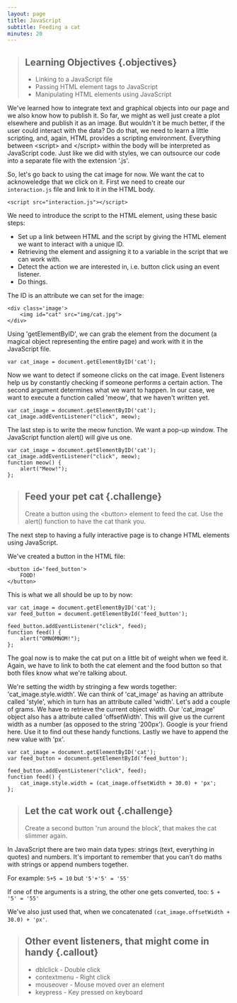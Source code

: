 ```yaml
---
layout: page
title: JavaScript
subtitle: Feeding a cat
minutes: 20
---
```


> ## Learning Objectives {.objectives}
>
> * Linking to a JavaScript file
> * Passing HTML element tags to JavaScript
> * Manipulating HTML elements using JavaScript

We've learned how to integrate text and graphical objects into our page and we also know how to publish it. 
So far, we might as well just create a plot elsewhere and publish it as an image. 
But wouldn't it be much better, if the user could interact with the data?
Do do that, we need to learn a little scripting, and, again, HTML provides a scripting environment.
Everything between &lt;script&gt; and &lt;/script&gt; within the body will be interpreted as JavaScript code. 
Just like we did with styles, we can outsource our code into a separate file with the extension '.js'.

So, let's go back to using the cat image for now. We want the cat to acknoweledge that we click on it. 
First we need to create our `interaction.js` file and link to it in the HTML body.

~~~{.html}
<script src="interaction.js"></script>
~~~

We need to introduce the script to the HTML element, using these basic steps:

* Set up a link between HTML and the script by giving the HTML element we want to interact with a unique ID.
* Retrieving the element and assigning it to a variable in the script that we can work with.
* Detect the action we are interested in, i.e. button click using an event listener.
* Do things.

The ID is an attribute we can set for the image:

~~~{.html}
<div class='image'>
	<img id="cat" src="img/cat.jpg">
</div>
~~~

Using 'getElementByID', we can grab the element from the document (a magical object representing the entire page) and work with it in the JavaScript file.

~~~{.js}
var cat_image = document.getElementByID('cat');
~~~

Now we want to detect if someone clicks on the cat image. 
Event listeners help us by constantly checking if someone performs 
a certain action. 
The second argument determines what we want to happen. In our case, 
we want to execute a function called 'meow', that we haven't written yet.

~~~{.js}
var cat_image = document.getElementByID('cat');
cat_image.addEventListener("click", meow);
~~~

The last step is to write the meow function. 
We want a pop-up window. 
The JavaScript function alert() will give us one. 

~~~{.js}
var cat_image = document.getElementByID('cat');
cat_image.addEventListener("click", meow);
function meow() {
	alert("Meow!");
};
~~~

> ## Feed your pet cat {.challenge}
> Create a button using the &lt;button&gt; element to feed the cat. 
> Use the alert() function to have the cat thank you.

The next step to having a fully interactive page is to 
change HTML elements using JavaScript. 

We've created a button in the HTML file:

~~~{.html}
<button id='feed_button'> 
	FOOD!
</button>
~~~

This is what we all should be up to by now:

~~~{.js}
var cat_image = document.getElementByID('cat');
var feed_button = document.getElementById('feed_button');

feed_button.addEventListener("click", feed);
function feed() {
	alert("OMNOMNOM!");
};
~~~

The goal now is to make the cat put on a little bit of weight when we feed it. 
Again, we have to link to both the cat element and the food button so that 
both files know what we're talking about. 

We're setting the width by stringing a few words together:
'cat_image.style.width'.
We can think of 'cat_image' as having an attribute called 'style', which in turn has an attribute 
called 'width'.
Let's add a couple of grams. 
We have to retrieve the current object width. Our 'cat_image' object also has a 
attribute called 'offsetWidth'. This will give us the current width as a number (as
opposed to the string '200px'). 
Google is your friend here. Use it to find out these handy functions. 
Lastly we have to append the new value with 'px'.

~~~{.js}
var cat_image = document.getElementByID('cat');
var feed_button = document.getElementById('feed_button');

feed_button.addEventListener("click", feed);
function feed() {
	cat_image.style.width = (cat_image.offsetWidth + 30.0) + 'px';
};
~~~

> ## Let the cat work out  {.challenge}
> Create a second button 'run around the block', that makes the cat slimmer again.

In JavaScript there are two main data types: strings (text, everything in quotes) 
and numbers. It's important to remember that you can't do maths with strings or 
append numbers together.

For example:
`5+5 = 10`
but 
`'5'+'5' = '55'`

If one of the arguments is a string, the other one gets converted, too:
`5 + '5' = '55'`

We've also just used that, when we concatenated 
`(cat_image.offsetWidth + 30.0) + 'px'`.

> ## Other event listeners, that might come in handy  {.callout}
> * dblclick - Double click
> * contextmenu - Right click
> * mouseover - Mouse moved over an element
> * keypress - Key pressed on keyboard
